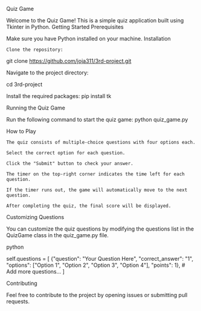 Quiz Game

Welcome to the Quiz Game! This is a simple quiz application built using Tkinter in Python.
Getting Started
Prerequisites

Make sure you have Python installed on your machine.
Installation

    Clone the repository:

git clone https://github.com/joja311/3rd-project.git

Navigate to the project directory:


cd 3rd-project

Install the required packages:
    pip install tk

Running the Quiz Game

Run the following command to start the quiz game:
python quiz_game.py

How to Play

    The quiz consists of multiple-choice questions with four options each.

    Select the correct option for each question.

    Click the "Submit" button to check your answer.

    The timer on the top-right corner indicates the time left for each question.

    If the timer runs out, the game will automatically move to the next question.

    After completing the quiz, the final score will be displayed.

Customizing Questions

You can customize the quiz questions by modifying the questions list in the QuizGame class in the quiz_game.py file.

python

self.questions = [
    {"question": "Your Question Here", "correct_answer": "1", "options": ["Option 1", "Option 2", "Option 3", "Option 4"], "points": 1},
    # Add more questions...
]

Contributing

Feel free to contribute to the project by opening issues or submitting pull requests.
